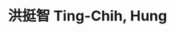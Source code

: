 ---
chinese_name: 洪挺智
english_name: Ting-Chih, Hung
title: 洪挺智 Ting-Chih, Hung
id: tingchihhung
collection: members
position: Part-time Research Assistant
type: part-time research assistant
department: 123
image_path: https://source.unsplash.com/collection/139386/600x600?a=.png
photo: bio-photo.jpg
blurb: 123
---